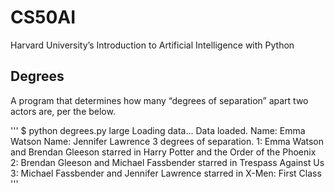 # CS50AI
Harvard University’s Introduction to Artificial Intelligence with Python

## Degrees
A program that determines how many “degrees of separation” apart two actors are, per the below.

'''
$ python degrees.py large
Loading data...
Data loaded.
Name: Emma Watson
Name: Jennifer Lawrence
3 degrees of separation.
1: Emma Watson and Brendan Gleeson starred in Harry Potter and the Order of the Phoenix
2: Brendan Gleeson and Michael Fassbender starred in Trespass Against Us
3: Michael Fassbender and Jennifer Lawrence starred in X-Men: First Class
'''
